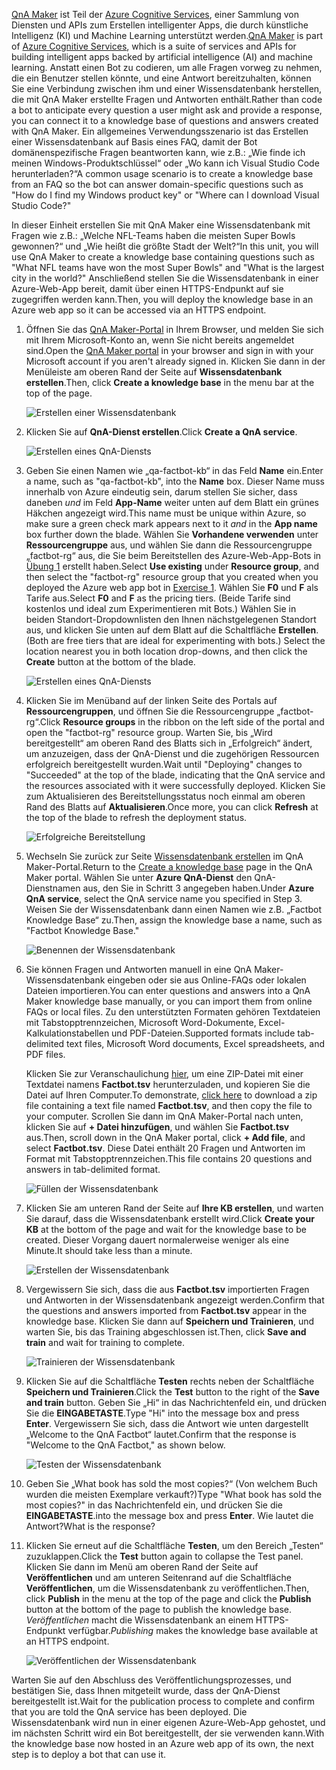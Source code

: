 
<span data-ttu-id="49b8b-101">[QnA Maker](https://www.qnamaker.ai/) ist Teil der [Azure Cognitive Services](https://www.microsoft.com/cognitive-services/), einer Sammlung von Diensten und APIs zum Erstellen intelligenter Apps, die durch künstliche Intelligenz (KI) und Machine Learning unterstützt werden.</span><span class="sxs-lookup"><span data-stu-id="49b8b-101">[QnA Maker](https://www.qnamaker.ai/) is part of [Azure Cognitive Services](https://www.microsoft.com/cognitive-services/), which is a suite of services and APIs for building intelligent apps backed by artificial intelligence (AI) and machine learning.</span></span> <span data-ttu-id="49b8b-102">Anstatt einen Bot zu codieren, um alle Fragen vorweg zu nehmen, die ein Benutzer stellen könnte, und eine Antwort bereitzuhalten, können Sie eine Verbindung zwischen ihm und einer Wissensdatenbank herstellen, die mit QnA Maker erstellte Fragen und Antworten enthält.</span><span class="sxs-lookup"><span data-stu-id="49b8b-102">Rather than code a bot to anticipate every question a user might ask and provide a response, you can connect it to a knowledge base of questions and answers created with QnA Maker.</span></span> <span data-ttu-id="49b8b-103">Ein allgemeines Verwendungsszenario ist das Erstellen einer Wissensdatenbank auf Basis eines FAQ, damit der Bot domänenspezifische Fragen beantworten kann, wie z.B.: „Wie finde ich meinen Windows-Produktschlüssel“ oder „Wo kann ich Visual Studio Code herunterladen?“</span><span class="sxs-lookup"><span data-stu-id="49b8b-103">A common usage scenario is to create a knowledge base from an FAQ so the bot can answer domain-specific questions such as "How do I find my Windows product key" or "Where can I download Visual Studio Code?"</span></span>

<span data-ttu-id="49b8b-104">In dieser Einheit erstellen Sie mit QnA Maker eine Wissensdatenbank mit Fragen wie z.B.: „Welche NFL-Teams haben die meisten Super Bowls gewonnen?“ und „Wie heißt die größte Stadt der Welt?“</span><span class="sxs-lookup"><span data-stu-id="49b8b-104">In this unit, you will use QnA Maker to create a knowledge base containing questions such as "What NFL teams have won the most Super Bowls" and "What is the largest city in the world?"</span></span> <span data-ttu-id="49b8b-105">Anschließend stellen Sie die Wissensdatenbank in einer Azure-Web-App bereit, damit über einen HTTPS-Endpunkt auf sie zugegriffen werden kann.</span><span class="sxs-lookup"><span data-stu-id="49b8b-105">Then, you will deploy the knowledge base in an Azure web app so it can be accessed via an HTTPS endpoint.</span></span>

1. <span data-ttu-id="49b8b-106">Öffnen Sie das [QnA Maker-Portal](https://www.qnamaker.ai/) in Ihrem Browser, und melden Sie sich mit Ihrem Microsoft-Konto an, wenn Sie nicht bereits angemeldet sind.</span><span class="sxs-lookup"><span data-stu-id="49b8b-106">Open the [QnA Maker portal](https://www.qnamaker.ai/) in your browser and sign in with your Microsoft account if you aren't already signed in.</span></span> <span data-ttu-id="49b8b-107">Klicken Sie dann in der Menüleiste am oberen Rand der Seite auf **Wissensdatenbank erstellen**.</span><span class="sxs-lookup"><span data-stu-id="49b8b-107">Then, click **Create a knowledge base** in the menu bar at the top of the page.</span></span>

    ![Erstellen einer Wissensdatenbank](../media-draft/3-qna-new-kb.png)

1. <span data-ttu-id="49b8b-109">Klicken Sie auf **QnA-Dienst erstellen**.</span><span class="sxs-lookup"><span data-stu-id="49b8b-109">Click **Create a QnA service**.</span></span>

    ![Erstellen eines QnA-Diensts](../media-draft/3-create-kb-1.png)

1. <span data-ttu-id="49b8b-111">Geben Sie einen Namen wie „qa-factbot-kb“ in das Feld **Name** ein.</span><span class="sxs-lookup"><span data-stu-id="49b8b-111">Enter a name, such as "qa-factbot-kb", into the **Name** box.</span></span> <span data-ttu-id="49b8b-112">Dieser Name muss innerhalb von Azure eindeutig sein, darum stellen Sie sicher, dass daneben *und* im Feld **App-Name** weiter unten auf dem Blatt ein grünes Häkchen angezeigt wird.</span><span class="sxs-lookup"><span data-stu-id="49b8b-112">This name must be unique within Azure, so make sure a green check mark appears next to it *and* in the **App name** box further down the blade.</span></span> <span data-ttu-id="49b8b-113">Wählen Sie **Vorhandene verwenden** unter **Ressourcengruppe** aus, und wählen Sie dann die Ressourcengruppe „factbot-rg“ aus, die Sie beim Bereitstellen des Azure-Web-App-Bots in [Übung 1](#Exercise1) erstellt haben.</span><span class="sxs-lookup"><span data-stu-id="49b8b-113">Select **Use existing** under **Resource group**, and then select the "factbot-rg" resource group that you created when you deployed the Azure web app bot in [Exercise 1](#Exercise1).</span></span> <span data-ttu-id="49b8b-114">Wählen Sie **F0** und **F** als Tarife aus.</span><span class="sxs-lookup"><span data-stu-id="49b8b-114">Select **F0** and **F** as the pricing tiers.</span></span> <span data-ttu-id="49b8b-115">(Beide Tarife sind kostenlos und ideal zum Experimentieren mit Bots.) Wählen Sie in beiden Standort-Dropdownlisten den Ihnen nächstgelegenen Standort aus, und klicken Sie unten auf dem Blatt auf die Schaltfläche **Erstellen**.</span><span class="sxs-lookup"><span data-stu-id="49b8b-115">(Both are free tiers that are ideal for experimenting with bots.) Select the location nearest you in both location drop-downs, and then click the **Create** button at the bottom of the blade.</span></span>

    ![Erstellen eines QnA-Diensts](../media-draft/3-new-qna-maker-service.png)

1. <span data-ttu-id="49b8b-117">Klicken Sie im Menüband auf der linken Seite des Portals auf **Ressourcengruppen**, und öffnen Sie die Ressourcengruppe „factbot-rg“.</span><span class="sxs-lookup"><span data-stu-id="49b8b-117">Click **Resource groups** in the ribbon on the left side of the portal and open the "factbot-rg" resource group.</span></span> <span data-ttu-id="49b8b-118">Warten Sie, bis „Wird bereitgestellt“ am oberen Rand des Blatts sich in „Erfolgreich“ ändert, um anzuzeigen, dass der QnA-Dienst und die zugehörigen Ressourcen erfolgreich bereitgestellt wurden.</span><span class="sxs-lookup"><span data-stu-id="49b8b-118">Wait until "Deploying" changes to "Succeeded" at the top of the blade, indicating that the QnA service and the resources associated with it were successfully deployed.</span></span> <span data-ttu-id="49b8b-119">Klicken Sie zum Aktualisieren des Bereitstellungsstatus noch einmal am oberen Rand des Blatts auf **Aktualisieren**.</span><span class="sxs-lookup"><span data-stu-id="49b8b-119">Once more, you can click **Refresh** at the top of the blade to refresh the deployment status.</span></span>

    ![Erfolgreiche Bereitstellung](../media-draft/3-resource-group-master-2.png)

1. <span data-ttu-id="49b8b-121">Wechseln Sie zurück zur Seite [Wissensdatenbank erstellen](https://www.qnamaker.ai/Create) im QnA Maker-Portal.</span><span class="sxs-lookup"><span data-stu-id="49b8b-121">Return to the [Create a knowledge base](https://www.qnamaker.ai/Create) page in the QnA Maker portal.</span></span> <span data-ttu-id="49b8b-122">Wählen Sie unter **Azure QnA-Dienst** den QnA-Dienstnamen aus, den Sie in Schritt 3 angegeben haben.</span><span class="sxs-lookup"><span data-stu-id="49b8b-122">Under **Azure QnA service**, select the QnA service name you specified in Step 3.</span></span> <span data-ttu-id="49b8b-123">Weisen Sie der Wissensdatenbank dann einen Namen wie z.B. „Factbot Knowledge Base“ zu.</span><span class="sxs-lookup"><span data-stu-id="49b8b-123">Then, assign the knowledge base a name, such as "Factbot Knowledge Base."</span></span>

    ![Benennen der Wissensdatenbank](../media-draft/3-create-kb-2-3.png)

1. <span data-ttu-id="49b8b-125">Sie können Fragen und Antworten manuell in eine QnA Maker-Wissensdatenbank eingeben oder sie aus Online-FAQs oder lokalen Dateien importieren.</span><span class="sxs-lookup"><span data-stu-id="49b8b-125">You can enter questions and answers into a QnA Maker knowledge base manually, or you can import them from online FAQs or local files.</span></span> <span data-ttu-id="49b8b-126">Zu den unterstützten Formaten gehören Textdateien mit Tabstopptrennzeichen, Microsoft Word-Dokumente, Excel-Kalkulationstabellen und PDF-Dateien.</span><span class="sxs-lookup"><span data-stu-id="49b8b-126">Supported formats include tab-delimited text files, Microsoft Word documents, Excel spreadsheets, and PDF files.</span></span>

    <span data-ttu-id="49b8b-127">Klicken Sie zur Veranschaulichung [hier](https://topcs.blob.core.windows.net/public/bots-resources.zip), um eine ZIP-Datei mit einer Textdatei namens **Factbot.tsv** herunterzuladen, und kopieren Sie die Datei auf Ihren Computer.</span><span class="sxs-lookup"><span data-stu-id="49b8b-127">To demonstrate, [click here](https://topcs.blob.core.windows.net/public/bots-resources.zip) to download a zip file containing a text file named **Factbot.tsv**, and then copy the file to your computer.</span></span> <span data-ttu-id="49b8b-128">Scrollen Sie dann im QnA Maker-Portal nach unten, klicken Sie auf **+ Datei hinzufügen**, und wählen Sie **Factbot.tsv** aus.</span><span class="sxs-lookup"><span data-stu-id="49b8b-128">Then, scroll down in the QnA Maker portal, click **+ Add file**, and select **Factbot.tsv**.</span></span> <span data-ttu-id="49b8b-129">Diese Datei enthält 20 Fragen und Antworten im Format mit Tabstopptrennzeichen.</span><span class="sxs-lookup"><span data-stu-id="49b8b-129">This file contains 20 questions and answers in tab-delimited format.</span></span>

    ![Füllen der Wissensdatenbank](../media-draft/3-create-kb-4.png)

1. <span data-ttu-id="49b8b-131">Klicken Sie am unteren Rand der Seite auf **Ihre KB erstellen**, und warten Sie darauf, dass die Wissensdatenbank erstellt wird.</span><span class="sxs-lookup"><span data-stu-id="49b8b-131">Click **Create your KB** at the bottom of the page and wait for the knowledge base to be created.</span></span> <span data-ttu-id="49b8b-132">Dieser Vorgang dauert normalerweise weniger als eine Minute.</span><span class="sxs-lookup"><span data-stu-id="49b8b-132">It should take less than a minute.</span></span>

    ![Erstellen der Wissensdatenbank](../media-draft/3-create-kb-5.png)

1. <span data-ttu-id="49b8b-134">Vergewissern Sie sich, dass die aus **Factbot.tsv** importierten Fragen und Antworten in der Wissensdatenbank angezeigt werden.</span><span class="sxs-lookup"><span data-stu-id="49b8b-134">Confirm that the questions and answers imported from **Factbot.tsv** appear in the knowledge base.</span></span> <span data-ttu-id="49b8b-135">Klicken Sie dann auf **Speichern und Trainieren**, und warten Sie, bis das Training abgeschlossen ist.</span><span class="sxs-lookup"><span data-stu-id="49b8b-135">Then, click **Save and train** and wait for training to complete.</span></span>

    ![Trainieren der Wissensdatenbank](../media-draft/3-save-and-train.png)

1. <span data-ttu-id="49b8b-137">Klicken Sie auf die Schaltfläche **Testen** rechts neben der Schaltfläche **Speichern und Trainieren**.</span><span class="sxs-lookup"><span data-stu-id="49b8b-137">Click the **Test** button to the right of the **Save and train** button.</span></span> <span data-ttu-id="49b8b-138">Geben Sie „Hi“ in das Nachrichtenfeld ein, und drücken Sie die **EINGABETASTE**.</span><span class="sxs-lookup"><span data-stu-id="49b8b-138">Type "Hi" into the message box and press **Enter**.</span></span> <span data-ttu-id="49b8b-139">Vergewissern Sie sich, dass die Antwort wie unten dargestellt „Welcome to the QnA Factbot“ lautet.</span><span class="sxs-lookup"><span data-stu-id="49b8b-139">Confirm that the response is "Welcome to the QnA Factbot," as shown below.</span></span>

    ![Testen der Wissensdatenbank](../media-draft/3-test-kb.png)

1. <span data-ttu-id="49b8b-141">Geben Sie „What book has sold the most copies?“ (Von welchem Buch wurden die meisten Exemplare verkauft?)</span><span class="sxs-lookup"><span data-stu-id="49b8b-141">Type "What book has sold the most copies?"</span></span> <span data-ttu-id="49b8b-142">in das Nachrichtenfeld ein, und drücken Sie die **EINGABETASTE**.</span><span class="sxs-lookup"><span data-stu-id="49b8b-142">into the message box and press **Enter**.</span></span> <span data-ttu-id="49b8b-143">Wie lautet die Antwort?</span><span class="sxs-lookup"><span data-stu-id="49b8b-143">What is the response?</span></span>

1. <span data-ttu-id="49b8b-144">Klicken Sie erneut auf die Schaltfläche **Testen**, um den Bereich „Testen“ zuzuklappen.</span><span class="sxs-lookup"><span data-stu-id="49b8b-144">Click the **Test** button again to collapse the Test panel.</span></span> <span data-ttu-id="49b8b-145">Klicken Sie dann im Menü am oberen Rand der Seite auf **Veröffentlichen** und am unteren Seitenrand auf die Schaltfläche **Veröffentlichen**, um die Wissensdatenbank zu veröffentlichen.</span><span class="sxs-lookup"><span data-stu-id="49b8b-145">Then, click **Publish** in the menu at the top of the page and click the **Publish** button at the bottom of the page to publish the knowledge base.</span></span> <span data-ttu-id="49b8b-146">*Veröffentlichen* macht die Wissensdatenbank an einem HTTPS-Endpunkt verfügbar.</span><span class="sxs-lookup"><span data-stu-id="49b8b-146">*Publishing* makes the knowledge base available at an HTTPS endpoint.</span></span>

    ![Veröffentlichen der Wissensdatenbank](../media-draft/3-publish-kb.png)

<span data-ttu-id="49b8b-148">Warten Sie auf den Abschluss des Veröffentlichungsprozesses, und bestätigen Sie, dass Ihnen mitgeteilt wurde, dass der QnA-Dienst bereitgestellt ist.</span><span class="sxs-lookup"><span data-stu-id="49b8b-148">Wait for the publication process to complete and confirm that you are told the QnA service has been deployed.</span></span> <span data-ttu-id="49b8b-149">Die Wissensdatenbank wird nun in einer eigenen Azure-Web-App gehostet, und im nächsten Schritt wird ein Bot bereitgestellt, der sie verwenden kann.</span><span class="sxs-lookup"><span data-stu-id="49b8b-149">With the knowledge base now hosted in an Azure web app of its own, the next step is to deploy a bot that can use it.</span></span>